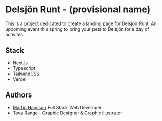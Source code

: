 # Delsjön Runt - (provisional name)

This is a project dedicated to create a landing page for Delsjön Runt, An upcoming event this spring to bring your pets to Delsjön for a day of activites.

## Stack

- Next.js
- Typescript
- TailwindCSS
- Vercel

## Authors

- [Martin Hansson](https://next-portfolio-sooty-five.vercel.app) Full Stack Web Developer
- [Tova Range](https://tovarane.com) - Graphic Designer & Graphic illustrator
